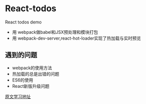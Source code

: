 # React-todos


React todos demo

- 用 webpack做babel和JSX预处理和模块打包
- 用 webpack-dev-server,react-hot-loader实现了热加载与实时预览

## 遇到的问题
- webpack的使用方法
- 热加载的总是出错的问题
- ES6的使用
- React新版升级问题

[原文学习地址](http://www.reqianduan.com/2297.html) 


